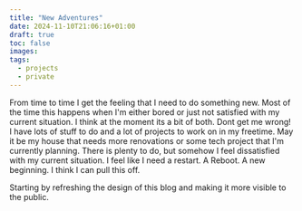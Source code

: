 ```yaml
---
title: "New Adventures"
date: 2024-11-10T21:06:16+01:00
draft: true
toc: false
images:
tags:
  - projects
  - private
---
```

From time to time I get the feeling that I need to do something new. Most of the time this happens when I'm either bored or 
just not satisfied with my current situation. 
I think at the moment its a bit of both. 
Dont get me wrong! I have lots of stuff to do and a lot of projects to work on in my freetime. May it be my house that needs more
renovations or some tech project that I'm currently planning. 
There is plenty to do, but somehow I feel dissatisfied with my current situation. 
I feel like I need a restart. A Reboot. A new beginning.
I think I can pull this off.

Starting by refreshing the design of this blog and making it more visible to the public. 

